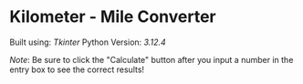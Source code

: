 # Kilometer - Mile Converter 
Built using: _Tkinter_
Python Version: _3.12.4_

_Note_: Be sure to click the "Calculate" button after you input a number in the entry box to see the correct results!
